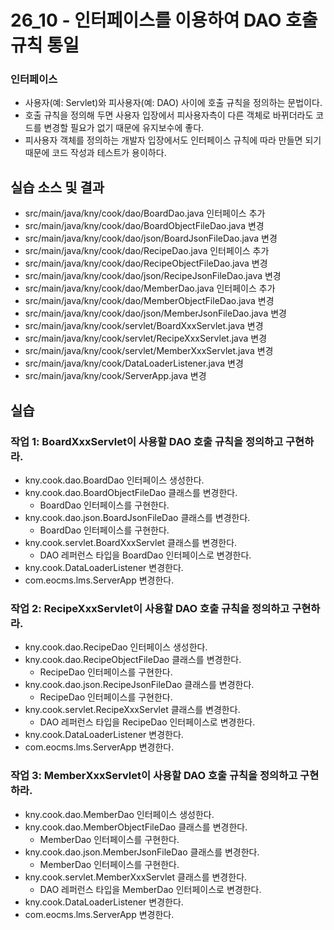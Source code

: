 # 26_10 - 인터페이스를 이용하여 DAO 호출 규칙 통일

### 인터페이스

- 사용자(예: Servlet)와 피사용자(예: DAO) 사이에 호출 규칙을 정의하는 문법이다.
- 호출 규칙을 정의해 두면 사용자 입장에서 피사용자측이 다른 객체로 바뀌더라도 
  코드를 변경할 필요가 없기 때문에 유지보수에 좋다.
- 피사용자 객체를 정의하는 개발자 입장에서도 인터페이스 규칙에 따라 만들면 되기 때문에 
  코드 작성과 테스트가 용이하다.


## 실습 소스 및 결과

- src/main/java/kny/cook/dao/BoardDao.java 인터페이스 추가
- src/main/java/kny/cook/dao/BoardObjectFileDao.java 변경
- src/main/java/kny/cook/dao/json/BoardJsonFileDao.java 변경
- src/main/java/kny/cook/dao/RecipeDao.java 인터페이스 추가
- src/main/java/kny/cook/dao/RecipeObjectFileDao.java 변경
- src/main/java/kny/cook/dao/json/RecipeJsonFileDao.java 변경
- src/main/java/kny/cook/dao/MemberDao.java 인터페이스 추가
- src/main/java/kny/cook/dao/MemberObjectFileDao.java 변경
- src/main/java/kny/cook/dao/json/MemberJsonFileDao.java 변경
- src/main/java/kny/cook/servlet/BoardXxxServlet.java 변경
- src/main/java/kny/cook/servlet/RecipeXxxServlet.java 변경
- src/main/java/kny/cook/servlet/MemberXxxServlet.java 변경
- src/main/java/kny/cook/DataLoaderListener.java 변경
- src/main/java/kny/cook/ServerApp.java 변경

## 실습  

### 작업 1: BoardXxxServlet이 사용할 DAO 호출 규칙을 정의하고 구현하라.

- kny.cook.dao.BoardDao 인터페이스 생성한다.
- kny.cook.dao.BoardObjectFileDao 클래스를 변경한다.
  - BoardDao 인터페이스를 구현한다.
- kny.cook.dao.json.BoardJsonFileDao 클래스를 변경한다.
  - BoardDao 인터페이스를 구현한다.
- kny.cook.servlet.BoardXxxServlet 클래스를 변경한다.
  - DAO 레퍼런스 타입을 BoardDao 인터페이스로 변경한다.
- kny.cook.DataLoaderListener 변경한다.
- com.eocms.lms.ServerApp 변경한다.
 
### 작업 2: RecipeXxxServlet이 사용할 DAO 호출 규칙을 정의하고 구현하라.

- kny.cook.dao.RecipeDao 인터페이스 생성한다.
- kny.cook.dao.RecipeObjectFileDao 클래스를 변경한다.
  - RecipeDao 인터페이스를 구현한다.
- kny.cook.dao.json.RecipeJsonFileDao 클래스를 변경한다.
  - RecipeDao 인터페이스를 구현한다.
- kny.cook.servlet.RecipeXxxServlet 클래스를 변경한다.
  - DAO 레퍼런스 타입을 RecipeDao 인터페이스로 변경한다.
- kny.cook.DataLoaderListener 변경한다.
- com.eocms.lms.ServerApp 변경한다.

### 작업 3: MemberXxxServlet이 사용할 DAO 호출 규칙을 정의하고 구현하라.

- kny.cook.dao.MemberDao 인터페이스 생성한다.
- kny.cook.dao.MemberObjectFileDao 클래스를 변경한다.
  - MemberDao 인터페이스를 구현한다.
- kny.cook.dao.json.MemberJsonFileDao 클래스를 변경한다.
  - MemberDao 인터페이스를 구현한다.
- kny.cook.servlet.MemberXxxServlet 클래스를 변경한다.
  - DAO 레퍼런스 타입을 MemberDao 인터페이스로 변경한다.
- kny.cook.DataLoaderListener 변경한다.
- com.eocms.lms.ServerApp 변경한다.